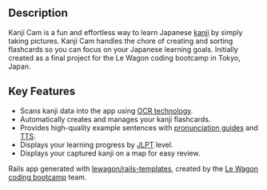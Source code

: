 ## Description

Kanji Cam is a fun and effortless way to learn Japanese [kanji](https://en.wikipedia.org/wiki/Kanji) by simply taking pictures. Kanji Cam handles the chore of creating and sorting flashcards so you can focus on your Japanese learning goals. Initially created as a final project for the Le Wagon coding bootcamp in Tokyo, Japan.

## Key Features

- Scans kanji data into the app using [OCR technology](https://en.wikipedia.org/wiki/Optical_character_recognition).
- Automatically creates and manages your kanji flashcards.
- Provides high-quality example sentences with [pronunciation guides](https://en.wikipedia.org/wiki/Furigana) and [TTS](https://en.wikipedia.org/w/index.php?title=Text-to-speech).
- Displays your learning progress by [JLPT](https://en.wikipedia.org/wiki/Japanese-Language_Proficiency_Test) level.
- Displays your captured kanji on a map for easy review.

Rails app generated with [lewagon/rails-templates](https://github.com/lewagon/rails-templates), created by the [Le Wagon coding bootcamp](https://www.lewagon.com) team.
